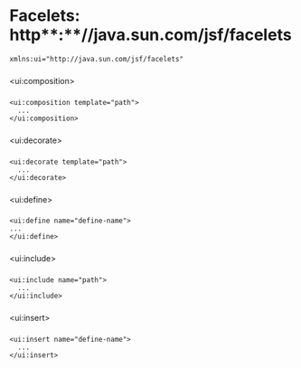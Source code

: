 # Facelets: http**:**//java.sun.com/jsf/facelets #

```
xmlns:ui="http://java.sun.com/jsf/facelets"
```

### 

&lt;ui:composition&gt;

 ###

```
<ui:composition template="path">
  ...
</ui:composition>
```

### 

&lt;ui:decorate&gt;

 ###

```
<ui:decorate template="path">
  ...
</ui:decorate>
```

### 

&lt;ui:define&gt;

 ###

```
<ui:define name="define-name">
...
</ui:define>
```

### 

&lt;ui:include&gt;

 ###

```
<ui:include name="path">
  ...
</ui:include>
```

### 

&lt;ui:insert&gt;

 ###

```
<ui:insert name="define-name">
  ...
</ui:insert>
```